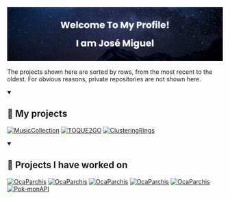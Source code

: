 <img src="./banner.png"/>

<p>
    The projects shown here are sorted by rows, from the most recent to the oldest. For obvious reasons, private repositories are not shown here. 
</p>

<details open>
<summary><h2>📕 My projects</h2></summary>
<p align="left">
    <a href="https://github.com/JMGarCas/Music-Collection"><img width="49%" src="https://github-readme-stats.vercel.app/api/pin/?username=JMGarCas&repo=Music-Collection&theme=github_dark&hide_border=true&show_icons=false&bg_color=1f2938" alt="MusicCollection"></a>
    <a href="https://github.com/JMGarCas/TOQUE2GO"><img width="49%" src="https://github-readme-stats.vercel.app/api/pin/?username=JMGarCas&repo=TOQUE2GO&theme=github_dark&hide_border=true&show_icons=false&bg_color=1f2938" alt="TOQUE2GO"></a>
    <a href="https://github.com/JMGarCas/Clustering-Rings"><img width="49%" src="https://github-readme-stats.vercel.app/api/pin/?username=JMGarCas&repo=Clustering-Rings&theme=github_dark&hide_border=true&show_icons=false&bg_color=1f2938" alt="ClusteringRings"></a>
</p>
</details>

<details open>
<summary><h2>📘 Projects I have worked on</h2></summary>
<p align="left">
     <a href="https://github.com/Marchabar/Parchis-Oca-Games"><img width="49%" src="https://github-readme-stats.vercel.app/api/pin/?username=JMGarCas&repo=energy-dashboard-frontend&theme=github_dark&hide_border=true&show_icons=false&bg_color=1f2938" alt="OcaParchis"></a>
    <a href="https://github.com/JMGarCas/mongodb-electricity-data"><img width="49%" src="https://github-readme-stats.vercel.app/api/pin/?username=JMGarCas&repo=mongodb-electricity-data&theme=github_dark&hide_border=true&show_icons=false&bg_color=1f2938" alt="OcaParchis"></a>
    <a href="https://github.com/JMGarCas/mongodb-electricity-data"><img width="49%" src="https://github-readme-stats.vercel.app/api/pin/?username=EGC-zambrano&repo=decide-part-zambrano&theme=github_dark&hide_border=true&show_icons=false&bg_color=1f2938" alt="OcaParchis"></a>
    <a href="https://github.com/JMGarCas/mongodb-electricity-data"><img width="49%" src="https://github-readme-stats.vercel.app/api/pin/?username=PGPI-G1-08&repo=XemaCars_ECommerce&theme=github_dark&hide_border=true&show_icons=false&bg_color=1f2938" alt="OcaParchis"></a>
    <a href="https://github.com/Marchabar/Parchis-Oca-Games"><img width="49%" src="https://github-readme-stats.vercel.app/api/pin/?username=Marchabar&repo=Parchis-Oca-Games&theme=github_dark&hide_border=true&show_icons=false&bg_color=1f2938" alt="OcaParchis"></a>
    <a href="https://github.com/MarioArocaPaez/Pok-monAPI"><img width="49%" src="https://github-readme-stats.vercel.app/api/pin/?username=JMGarCas&repo=Pok-monAPI&theme=github_dark&hide_border=true&show_icons=false&bg_color=1f2938" alt="Pok-monAPI"></a>
</p>
</details>
